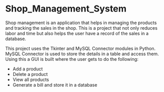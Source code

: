 # Shop_Management_System

Shop management is an application that helps in managing the products and tracking the sales in the shop. This is a project that not only reduces labor and time but also helps the user have a record of the sales in a database.

This project uses the Tkinter and MySQL Connector modules in Python. MySQL Connector is used to store the details in a table and access them. Using this a GUI is built where the user gets to do the following:

* Add a product
* Delete a product
* View all products
* Generate a bill and store it in a database
